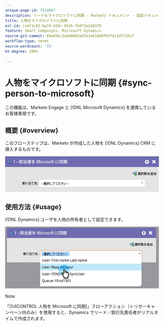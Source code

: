 ```yaml
---
unique-page-id: 7514027
description: リードをマイクロソフトに同期 - Marketo ドキュメント - 製品ドキュメント
title: 人物をマイクロソフトに同期
exl-id: cc6f1c03-ba74-418c-95d5-fb073a248379
feature: Smart Campaigns, Microsoft Dynamics
source-git-commit: 09a656c3a0d0002edfa1a61b987bff4c1dff33cf
workflow-type: tm+mt
source-wordcount: '72'
ht-degree: 100%

---
```


# 人物をマイクロソフトに同期 {#sync-person-to-microsoft}

この機能は、Marketo Engage と [!DNL Microsoft Dynamics] を連携しているお客様専用です。

## 概要 {#overview}

このフローステップは、Marketo が作成した人物を [!DNL Dynamics] CRM に挿入するものです。

![](assets/sync-person-to-microsoft-1.png)

## 使用方法 {#usage}

[!DNL Dynamics] ユーザを人物の所有者として設定できます。

![](assets/sync-person-to-microsoft-2.png)

>[!NOTE]
>
>「[!UICONTROL 人物を Microsoft に同期]」フローアクション（トリガーキャンペーン内のみ）を使用すると、Dynamics でリード／取引先責任者がリアルタイムで作成されます。
